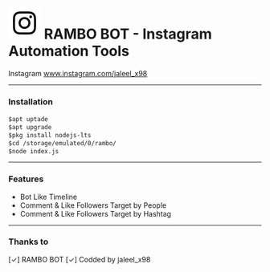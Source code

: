 # ![Image](Instagram2016_white-(64px).png) RAMBO BOT - Instagram Automation Tools

Instagram www.instagram.com/jaleel_x98

----

### Installation

```
$apt uptade
$apt upgrade
$pkg install nodejs-lts
$cd /storage/emulated/0/rambo/
$node index.js

```

----

### Features

* Bot Like Timeline
* Comment & Like Followers Target by People
* Comment & Like Followers Target by Hashtag

----

### Thanks to

  [✓] RAMBO BOT
  [✓] Codded by jaleel_x98 



